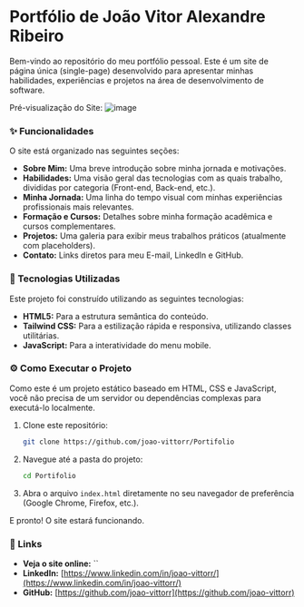 # Portfólio de João Vitor Alexandre Ribeiro

Bem-vindo ao repositório do meu portfólio pessoal. Este é um site de página única (single-page) desenvolvido para apresentar minhas habilidades, experiências e projetos na área de desenvolvimento de software.

Pré-visualização do Site: ![image](https://github.com/user-attachments/assets/1ec905d9-cfe9-4cbf-990d-6493be34090a)

### ✨ Funcionalidades

O site está organizado nas seguintes seções:
- **Sobre Mim:** Uma breve introdução sobre minha jornada e motivações.
- **Habilidades:** Uma visão geral das tecnologias com as quais trabalho, divididas por categoria (Front-end, Back-end, etc.).
- **Minha Jornada:** Uma linha do tempo visual com minhas experiências profissionais mais relevantes.
- **Formação e Cursos:** Detalhes sobre minha formação acadêmica e cursos complementares.
- **Projetos:** Uma galeria para exibir meus trabalhos práticos (atualmente com placeholders).
- **Contato:** Links diretos para meu E-mail, LinkedIn e GitHub.

### 🚀 Tecnologias Utilizadas

Este projeto foi construído utilizando as seguintes tecnologias:

- **HTML5:** Para a estrutura semântica do conteúdo.
- **Tailwind CSS:** Para a estilização rápida e responsiva, utilizando classes utilitárias.
- **JavaScript:** Para a interatividade do menu mobile.

### ⚙️ Como Executar o Projeto

Como este é um projeto estático baseado em HTML, CSS e JavaScript, você não precisa de um servidor ou dependências complexas para executá-lo localmente.

1.  Clone este repositório:
    ```bash
    git clone https://github.com/joao-vittorr/Portifolio
    ```

2.  Navegue até a pasta do projeto:
    ```bash
    cd Portifolio
    ```
3.  Abra o arquivo `index.html` diretamente no seu navegador de preferência (Google Chrome, Firefox, etc.).

E pronto! O site estará funcionando.

### 🔗 Links

- **Veja o site online:** ``
- **LinkedIn:** [https://www.linkedin.com/in/joao-vittorr/](https://www.linkedin.com/in/joao-vittorr/)
- **GitHub:** [https://github.com/joao-vittorr](https://github.com/joao-vittorr)
